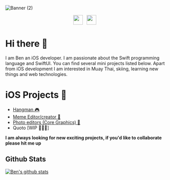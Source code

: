 ![Banner (2)](https://user-images.githubusercontent.com/40464267/97351037-22e5be00-1889-11eb-8043-b4fba1632162.png)

<p align='center'>
<a href="https://twitter.com/vikingskullapps"><img height="30" src="https://user-images.githubusercontent.com/40464267/96447243-86c51280-1209-11eb-8fb7-8045988ca3d0.png?raw=true"></a>&nbsp;&nbsp;
<a href="https://instagram.com/vikingskullapps"><img height="30" src="https://user-images.githubusercontent.com/40464267/96447238-8593e580-1209-11eb-9352-dd2d4dc9de6b.png?raw=true"></a>&nbsp;&nbsp;
</p>



# Hi there 👋
I am Ben an iOS developer. I am passionate about the Swift programming language and SwiftUI. You can find several mini projects listed below. Apart from iOS development I am  interested in Muay Thai, skiing, learning new things and web technologies. 

# iOS Projects 🚀
* [Hangman 🎮](https://github.com/clarkeben/Hangman-Game)
* [Meme Editor/creator 📱](https://github.com/clarkeben/meme-creator)
* [Photo editors (Core Graphics) 🎨](https://github.com/clarkeben/Basic-Photo-Editor) 
* Quoto [WIP 👨🏼‍💻]

**I am always looking for new exciting projects, if you'd like to collaborate please hit me up** 

## Github Stats
[![Ben's github stats](https://github-readme-stats.vercel.app/api?username=clarkeben)](https://github.com/clarkeben/github-readme-stats)


<!--
**clarkeben/clarkeben** is a ✨ _special_ ✨ repository because its `README.md` (this file) appears on your GitHub profile.

Here are some ideas to get you started:

- 🔭 I’m currently working on ...
- 🌱 I’m currently learning ...
- 👯 I’m looking to collaborate on ...
- 🤔 I’m looking for help with ...
- 💬 Ask me about ...
- 📫 How to reach me: ...
- 😄 Pronouns: ...
- ⚡ Fun fact: ...
-->
